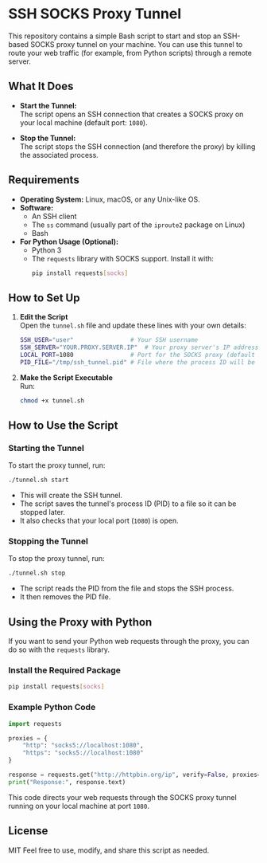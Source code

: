 # SSH SOCKS Proxy Tunnel

This repository contains a simple Bash script to start and stop an SSH-based SOCKS proxy tunnel on your machine. You can use this tunnel to route your web traffic (for example, from Python scripts) through a remote server.

## What It Does

- **Start the Tunnel:**  
  The script opens an SSH connection that creates a SOCKS proxy on your local machine (default port: `1080`).

- **Stop the Tunnel:**  
  The script stops the SSH connection (and therefore the proxy) by killing the associated process.

## Requirements

- **Operating System:** Linux, macOS, or any Unix-like OS.
- **Software:**  
  - An SSH client  
  - The `ss` command (usually part of the `iproute2` package on Linux)
  - Bash
- **For Python Usage (Optional):**  
  - Python 3  
  - The `requests` library with SOCKS support. Install it with:
    ```bash
    pip install requests[socks]
    ```

## How to Set Up

1. **Edit the Script**  
   Open the `tunnel.sh` file and update these lines with your own details:
   ```bash
   SSH_USER="user"                # Your SSH username
   SSH_SERVER="YOUR.PROXY.SERVER.IP"  # Your proxy server's IP address
   LOCAL_PORT=1080                # Port for the SOCKS proxy (default is 1080)
   PID_FILE="/tmp/ssh_tunnel.pid" # File where the process ID will be stored
   ```

2. **Make the Script Executable**  
   Run:
   ```bash
   chmod +x tunnel.sh
   ```

## How to Use the Script

### Starting the Tunnel

To start the proxy tunnel, run:
```bash
./tunnel.sh start
```
- This will create the SSH tunnel.
- The script saves the tunnel's process ID (PID) to a file so it can be stopped later.
- It also checks that your local port (`1080`) is open.

### Stopping the Tunnel

To stop the proxy tunnel, run:
```bash
./tunnel.sh stop
```
- The script reads the PID from the file and stops the SSH process.
- It then removes the PID file.

## Using the Proxy with Python

If you want to send your Python web requests through the proxy, you can do so with the `requests` library.

### Install the Required Package
```bash
pip install requests[socks]
```

### Example Python Code
```python
import requests

proxies = {
    "http": "socks5://localhost:1080",
    "https": "socks5://localhost:1080"
}

response = requests.get("http://httpbin.org/ip", verify=False, proxies=proxies)
print("Response:", response.text)
```
This code directs your web requests through the SOCKS proxy tunnel running on your local machine at port `1080`.

## License
MIT
Feel free to use, modify, and share this script as needed.
